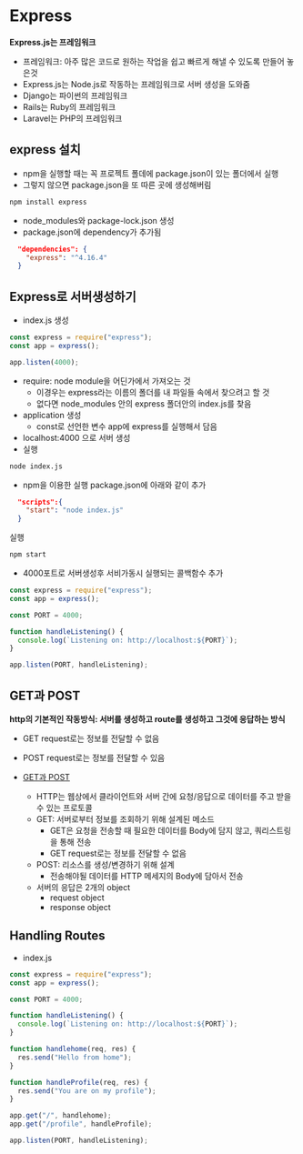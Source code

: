 # Express

**Express.js는 프레임워크**

- 프레임워크: 아주 많은 코드로 원하는 작업을 쉽고 빠르게 해낼 수 있도록 만들어 놓은것
- Express.js는 Node.js로 작동하는 프레임워크로 서버 생성을 도와줌
- Django는 파이썬의 프레임워크
- Rails는 Ruby의 프레임워크
- Laravel는 PHP의 프레임워크

## express 설치

- npm을 실행할 때는 꼭 프로젝트 폴데에 package.json이 있는 폴더에서 실행
- 그렇지 않으면 package.json을 또 따른 곳에 생성해버림

```sh
npm install express
```

- node_modules와 package-lock.json 생성
- package.json에 dependency가 추가됨

```json
  "dependencies": {
    "express": "^4.16.4"
  }
```

## Express로 서버생성하기

- index.js 생성

```js
const express = require("express");
const app = express();

app.listen(4000);
```

- require: node module을 어딘가에서 가져오는 것
  - 이경우는 express라는 이름의 폴더를 내 파일들 속에서 찾으려고 할 것
  - 없다면 node_modules 안의 express 폴더안의 index.js를 찾음
- application 생성
  - const로 선언한 변수 app에 express를 실행해서 담음
- localhost:4000 으로 서버 생성
- 실행

```sh
node index.js
```

- npm을 이용한 실행
  package.json에 아래와 같이 추가

```json
  "scripts":{
    "start": "node index.js"
  }
```

실행

```sh
npm start
```

- 4000포트로 서버생성후 서비가동시 실행되는 콜백함수 추가

```js
const express = require("express");
const app = express();

const PORT = 4000;

function handleListening() {
  console.log(`Listening on: http://localhost:${PORT}`);
}

app.listen(PORT, handleListening);
```

## GET과 POST

**http의 기본적인 작동방식: 서버를 생성하고 route를 생성하고 그것에 응답하는 방식**

- GET request로는 정보를 전달할 수 없음
- POST request로는 정보를 전달할 수 있음

- [GET과 POST](https://hongsii.github.io/2017/08/02/what-is-the-difference-get-and-post/)

  - HTTP는 웹상에서 클라이언트와 서버 간에 요청/응답으로 데이터를 주고 받을 수 있는 프로토콜
  - GET: 서버로부터 정보를 조회하기 위해 설계된 메소드
    - GET은 요청을 전송할 때 필요한 데이터를 Body에 담지 않고, 쿼리스트링을 통해 전송
    - GET request로는 정보를 전달할 수 없음
  - POST: 리소스를 생성/변경하기 위해 설계
    - 전송해야될 데이터를 HTTP 메세지의 Body에 담아서 전송
  - 서버의 응답은 2개의 object
    - request object
    - response object

## Handling Routes

- index.js

```js
const express = require("express");
const app = express();

const PORT = 4000;

function handleListening() {
  console.log(`Listening on: http://localhost:${PORT}`);
}

function handlehome(req, res) {
  res.send("Hello from home");
}

function handleProfile(req, res) {
  res.send("You are on my profile");
}

app.get("/", handlehome);
app.get("/profile", handleProfile);

app.listen(PORT, handleListening);
```